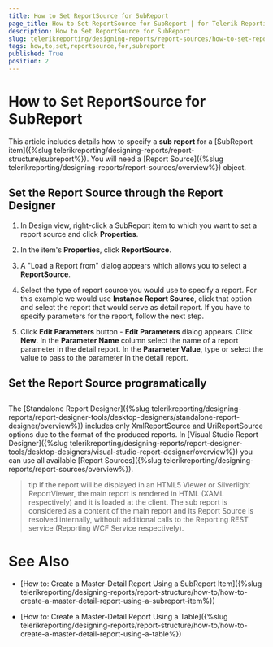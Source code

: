```yaml
---
title: How to Set ReportSource for SubReport
page_title: How to Set ReportSource for SubReport | for Telerik Reporting Documentation
description: How to Set ReportSource for SubReport
slug: telerikreporting/designing-reports/report-sources/how-to-set-reportsource-for-subreport
tags: how,to,set,reportsource,for,subreport
published: True
position: 2
---
```


# How to Set ReportSource for SubReport



This article includes details how to specify a __sub report__ for a [SubReport item]({%slug telerikreporting/designing-reports/report-structure/subreport%}).
        You will need a [Report Source]({%slug telerikreporting/designing-reports/report-sources/overview%}) object.
      

## Set the Report Source through the Report Designer

1. In Design view, right-click a SubReport item to which you want to set a report source and click __Properties__.
            

1. In the item's __Properties__, click __ReportSource__.
            

1. A "Load a Report from" dialog appears which allows you to select a __ReportSource__.
            

1. Select the type of report source you would use to specify a report. For this example we would use __Instance Report Source__,
              click that option and select the report that would serve as detail report.
            If you have to specify parameters for the report, follow the next step.

1. Click __Edit Parameters__ button - __Edit Parameters__ dialog appears. Click __New__.
              In the __Parameter Name__ column select the name of a report parameter in the detail report.
              In the __Parameter Value__, type or select the value to pass to the parameter in the detail report.
            

## Set the Report Source programatically

	



	



## 

The [Standalone Report Designer]({%slug telerikreporting/designing-reports/report-designer-tools/desktop-designers/standalone-report-designer/overview%}) includes only XmlReportSource and UriReportSource options due to the format
          of the produced reports.
          In [Visual Studio Report Designer]({%slug telerikreporting/designing-reports/report-designer-tools/desktop-designers/visual-studio-report-designer/overview%}) you can use all available [Report Sources]({%slug telerikreporting/designing-reports/report-sources/overview%}).
        

>tip If the report will be displayed in an HTML5 Viewer or Silverlight ReportViewer, the main report is rendered in HTML (XAML respectively) and it is loaded at the client.            The sub report is considered as a content of the main report and its Report Source is resolved internally,            withouit additional calls to the Reporting REST service (Reporting WCF Service respectively).          


# See Also

 * [How to: Create a Master-Detail Report Using a SubReport Item]({%slug telerikreporting/designing-reports/report-structure/how-to/how-to-create-a-master-detail-report-using-a-subreport-item%})

 * [How to: Create a Master-Detail Report Using a Table]({%slug telerikreporting/designing-reports/report-structure/how-to/how-to-create-a-master-detail-report-using-a-table%})
